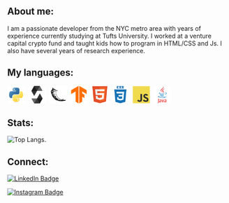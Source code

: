 ## About me:
I am a passionate developer from the NYC metro area with years of experience currently studying at Tufts University. I worked at a venture capital crypto fund and taught kids how to program in HTML/CSS and Js. I also have several years of research experience.

## My languages:
<div>
  <img src="https://github.com/devicons/devicon/blob/master/icons/python/python-original.svg" title="HTML5" alt="HTML" width="40" height="40"/>&nbsp;
  <img src="https://github.com/devicons/devicon/blob/master/icons/solidity/solidity-original.svg" title="HTML5" alt="HTML" width="40" height="40"/>&nbsp;
  <img src="https://github.com/devicons/devicon/blob/master/icons/flask/flask-original.svg" title="HTML5" alt="HTML" width="40" height="40"/>&nbsp;
  <img src="https://github.com/devicons/devicon/blob/master/icons/tensorflow/tensorflow-original.svg" title="HTML5" alt="HTML" width="40" height="40"/>&nbsp;
  <img src="https://github.com/devicons/devicon/blob/master/icons/html5/html5-original.svg" title="HTML5" alt="HTML" width="40" height="40"/>&nbsp;
  <img src="https://github.com/devicons/devicon/blob/master/icons/css3/css3-plain-wordmark.svg"  title="CSS3" alt="CSS" width="40" height="40"/>&nbsp;
  <img src="https://github.com/devicons/devicon/blob/master/icons/javascript/javascript-original.svg" title="JavaScript" alt="JavaScript" width="40" height="40"/>&nbsp;
  <img src="https://github.com/devicons/devicon/blob/master/icons/java/java-original-wordmark.svg" title="Java" alt="Java" width="40" height="40"/>&nbsp;
</div>

## Stats:
  
<!--[![GitHub Streak](http://github-readme-streak-stats.herokuapp.com?user=willk13&theme=dark&background=000000)](https://git.io/streak-stats)-->

![Top Langs](https://github-readme-stats.vercel.app/api/top-langs/?username=willk13&theme=dark&background=000000&size_weight=1&count_weight=0).

## Connect:
  <div id="badges">
    <a href="https://www.linkedin.com/in/will-kaminski-ba9b52262/">
      <img src="https://img.shields.io/badge/LinkedIn-blue?style=for-the-badge&logo=linkedin&logoColor=white" alt="LinkedIn Badge" target="_blank"/>
    </a>
  </div>
  <p><break></p>
    <a href="https://www.instagram.com/willswim/?hl=en">
      <img src="https://img.shields.io/badge/Instagram-E4405F?style=for-the-badge&logo=instagram&logoColor=white" alt="Instagram Badge" target="_blank"/>
    </a>
    <p><break></p>
  <img src="https://komarev.com/ghpvc/?username=willk13&style=flat-square&color=blue" alt=""/>
</div>
<div align="center">
